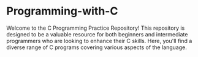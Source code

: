 # Programming-with-C
Welcome to the C Programming Practice Repository! This repository is designed to be a valuable resource for both beginners and intermediate programmers who are looking to enhance their C skills. Here, you'll find a diverse range of C programs covering various aspects of the language.
